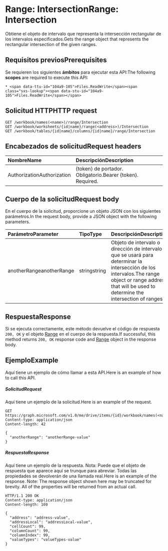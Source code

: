 # <a name="range-intersection"></a><span data-ttu-id="104a9-101">Range: Intersection</span><span class="sxs-lookup"><span data-stu-id="104a9-101">Range: Intersection</span></span>

<span data-ttu-id="104a9-102">Obtiene el objeto de intervalo que representa la intersección rectangular de los intervalos especificados.</span><span class="sxs-lookup"><span data-stu-id="104a9-102">Gets the range object that represents the rectangular intersection of the given ranges.</span></span>
## <a name="prerequisites"></a><span data-ttu-id="104a9-103">Requisitos previos</span><span class="sxs-lookup"><span data-stu-id="104a9-103">Prerequisites</span></span>
<span data-ttu-id="104a9-104">Se requieren los siguientes **ámbitos** para ejecutar esta API:</span><span class="sxs-lookup"><span data-stu-id="104a9-104">The following **scopes** are required to execute this API:</span></span> 

    * <span data-ttu-id="104a9-105">Files.ReadWrite</span><span class="sxs-lookup"><span data-stu-id="104a9-105">Files.ReadWrite</span></span>

## <a name="http-request"></a><span data-ttu-id="104a9-106">Solicitud HTTP</span><span class="sxs-lookup"><span data-stu-id="104a9-106">HTTP request</span></span>
<!-- { "blockType": "ignored" } -->
```http
GET /workbook/names(<name>)/range/Intersection
GET /workbook/worksheets/{id|name}/range(<address>)/Intersection
GET /workbook/tables/{id|name}/columns/{id|name}/range/Intersection

```
## <a name="request-headers"></a><span data-ttu-id="104a9-107">Encabezados de solicitud</span><span class="sxs-lookup"><span data-stu-id="104a9-107">Request headers</span></span>
| <span data-ttu-id="104a9-108">Nombre</span><span class="sxs-lookup"><span data-stu-id="104a9-108">Name</span></span>       | <span data-ttu-id="104a9-109">Descripción</span><span class="sxs-lookup"><span data-stu-id="104a9-109">Description</span></span>|
|:---------------|:----------|
| <span data-ttu-id="104a9-110">Authorization</span><span class="sxs-lookup"><span data-stu-id="104a9-110">Authorization</span></span>  | <span data-ttu-id="104a9-p101">{token} de portador. Obligatorio.</span><span class="sxs-lookup"><span data-stu-id="104a9-p101">Bearer {token}. Required.</span></span> |


## <a name="request-body"></a><span data-ttu-id="104a9-113">Cuerpo de la solicitud</span><span class="sxs-lookup"><span data-stu-id="104a9-113">Request body</span></span>
<span data-ttu-id="104a9-114">En el cuerpo de la solicitud, proporcione un objeto JSON con los siguientes parámetros.</span><span class="sxs-lookup"><span data-stu-id="104a9-114">In the request body, provide a JSON object with the following parameters.</span></span>

| <span data-ttu-id="104a9-115">Parámetro</span><span class="sxs-lookup"><span data-stu-id="104a9-115">Parameter</span></span>    | <span data-ttu-id="104a9-116">Tipo</span><span class="sxs-lookup"><span data-stu-id="104a9-116">Type</span></span>   |<span data-ttu-id="104a9-117">Descripción</span><span class="sxs-lookup"><span data-stu-id="104a9-117">Description</span></span>|
|:---------------|:--------|:----------|
|<span data-ttu-id="104a9-118">anotherRange</span><span class="sxs-lookup"><span data-stu-id="104a9-118">anotherRange</span></span>|<span data-ttu-id="104a9-119">string</span><span class="sxs-lookup"><span data-stu-id="104a9-119">string</span></span>|<span data-ttu-id="104a9-120">Objeto de intervalo o dirección de intervalo que se usará para determinar la intersección de los intervalos.</span><span class="sxs-lookup"><span data-stu-id="104a9-120">The range object or range address that will be used to determine the intersection of ranges.</span></span>|

## <a name="response"></a><span data-ttu-id="104a9-121">Respuesta</span><span class="sxs-lookup"><span data-stu-id="104a9-121">Response</span></span>

<span data-ttu-id="104a9-122">Si se ejecuta correctamente, este método devuelve el código de respuesta `200, OK` y el objeto [Range](../resources/range.md) en el cuerpo de la respuesta.</span><span class="sxs-lookup"><span data-stu-id="104a9-122">If successful, this method returns `200, OK` response code and [Range](../resources/range.md) object in the response body.</span></span>

## <a name="example"></a><span data-ttu-id="104a9-123">Ejemplo</span><span class="sxs-lookup"><span data-stu-id="104a9-123">Example</span></span>
<span data-ttu-id="104a9-124">Aquí tiene un ejemplo de cómo llamar a esta API.</span><span class="sxs-lookup"><span data-stu-id="104a9-124">Here is an example of how to call this API.</span></span>
##### <a name="request"></a><span data-ttu-id="104a9-125">Solicitud</span><span class="sxs-lookup"><span data-stu-id="104a9-125">Request</span></span>
<span data-ttu-id="104a9-126">Aquí tiene un ejemplo de la solicitud.</span><span class="sxs-lookup"><span data-stu-id="104a9-126">Here is an example of the request.</span></span>
<!-- {
  "blockType": "request",
  "name": "range_intersection"
}-->
```http
GET https://graph.microsoft.com/v1.0/me/drive/items/{id}/workbook/names(<name>)/range/Intersection
Content-type: application/json
Content-length: 42

{
  "anotherRange": "anotherRange-value"
}
```

##### <a name="response"></a><span data-ttu-id="104a9-127">Respuesta</span><span class="sxs-lookup"><span data-stu-id="104a9-127">Response</span></span>
<span data-ttu-id="104a9-p102">Aquí tiene un ejemplo de la respuesta. Nota: Puede que el objeto de respuesta que aparece aquí se trunque para abreviar. Todas las propiedades se devolverán de una llamada real.</span><span class="sxs-lookup"><span data-stu-id="104a9-p102">Here is an example of the response. Note: The response object shown here may be truncated for brevity. All of the properties will be returned from an actual call.</span></span>
<!-- {
  "blockType": "response",
  "truncated": true,
  "@odata.type": "microsoft.graph.range"
} -->
```http
HTTP/1.1 200 OK
Content-type: application/json
Content-length: 169

{
  "address": "address-value",
  "addressLocal": "addressLocal-value",
  "cellCount": 99,
  "columnCount": 99,
  "columnIndex": 99,
  "valueTypes": "valueTypes-value"
}
```

<!-- uuid: 8fcb5dbc-d5aa-4681-8e31-b001d5168d79
2015-10-25 14:57:30 UTC -->
<!-- {
  "type": "#page.annotation",
  "description": "Range: Intersection",
  "keywords": "",
  "section": "documentation",
  "tocPath": ""
}-->